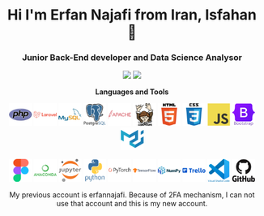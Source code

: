 
<h1 align="center"> Hi I'm Erfan Najafi from Iran, Isfahan👋 </h1>


 
 <h3 align="center">Junior Back-End developer and Data Science Analysor </h3>



<p align="center">
  <a href="https://t.me/ewrfnnj"><img
      src="https://img.shields.io/badge/-Telegram-2CA5E0?style=for-the-badge&labelColor=f4f4f4&logo=telegram&logoColor=D14836&link=https://t.me/ewrfnnj/"></a>
  <a href="mailto:najafi.e79@gmail.com"><img
      src="https://img.shields.io/badge/-Gmail-D14836?style=for-the-badge&labelColor=f4f4f4&logo=gmail&logoColor=D14836&link=mailto:najafi.e79@gmail.com/"></a>
</p>


 **<p align="center">Languages and Tools</p>**

<p align="center">
  <a target="_blank" href="https://www.php.net/"><img
      src="https://github.com/devicons/devicon/blob/master/icons/php/php-original.svg"
      alt="PHP" width="45" height="45" /></a>
  <a target="_blank" href="https://laravel.com/"><img
      src="https://github.com/devicons/devicon/blob/master/icons/laravel/laravel-original-wordmark.svg"
      alt="laravel" width="45" height="45" /></a>
  <a target="_blank" href="https://www.mysql.com/"><img
      src="https://github.com/devicons/devicon/blob/master/icons/mysql/mysql-original-wordmark.svg"
      alt="MYSQL" width="45" height="45" /></a>
  <a target="_blank" href="https://www.postgresql.org/"><img
      src="https://github.com/devicons/devicon/blob/master/icons/postgresql/postgresql-original-wordmark.svg"
      alt="postgreSQL" width="45" height="45" /></a>
  <a target="_blank" href="https://www.apache.org/"><img
      src="https://github.com/devicons/devicon/blob/master/icons/apache/apache-line-wordmark.svg"
      alt="apache" width="45" height="45" /></a>
  <a target="_blank" href="https://getcomposer.org/"><img
      src="https://github.com/devicons/devicon/blob/master/icons/composer/composer-original.svg"
      alt="composer" width="45" height="45" /></a>
  <a target="_blank" href="http://html5.com/"><img
      src="https://github.com/devicons/devicon/blob/master/icons/html5/html5-original-wordmark.svg"
      alt="HTML" width="45" height="45" /></a>
  <a target="_blank" href="https://www.css3.com/"><img
      src="https://github.com/devicons/devicon/blob/master/icons/css3/css3-original-wordmark.svg"
      alt="CSS" width="45" height="45" /></a>
  <a target="_blank" href="https://www.javascript.com/"><img
      src="https://github.com/devicons/devicon/blob/master/icons/javascript/javascript-original.svg"
      alt="JavaScrip" width="45" height="45" /></a>
  <a target="_blank" href="https://getbootstrap.com/"><img
      src="https://github.com/devicons/devicon/blob/master/icons/bootstrap/bootstrap-original-wordmark.svg"
      alt="bootstrap" width="45" height="45" /></a>
  <a target="_blank" href="https://mui.com/"><img
      src="https://github.com/devicons/devicon/blob/master/icons/materialui/materialui-original.svg"
      alt="mui" width="45" height="45" /></a>
</p>

<p align="center">
  <a target="_blank" href="https://www.figma.com/"><img
      src="https://github.com/devicons/devicon/blob/master/icons/figma/figma-original.svg"
      alt="Figma" width="45" height="45" /></a>
  <a target="_blank" href="https://www.anaconda.com/"><img
      src="https://github.com/devicons/devicon/blob/master/icons/anaconda/anaconda-original-wordmark.svg"
      alt="anaconda" width="45" height="45" /></a>
  <a target="_blank" href="https://jupyter.org/"><img
      src="https://github.com/devicons/devicon/blob/master/icons/jupyter/jupyter-original-wordmark.svg"
      alt="Jupyter" width="45" height="45" /></a>
  <a target="_blank" href="https://www.python.org/"><img
      src="https://github.com/devicons/devicon/blob/master/icons/python/python-original-wordmark.svg"
      alt="Python" width="45" height="45" /></a>
  <a target="_blank" href="https://pytorch.org/"><img
      src="https://github.com/devicons/devicon/blob/master/icons/pytorch/pytorch-original-wordmark.svg"
      alt="pytorch" width="45" height="45" /></a>
  <a target="_blank" href="https://www.tensorflow.org/"><img
      src="https://github.com/devicons/devicon/blob/master/icons/tensorflow/tensorflow-original-wordmark.svg"
      alt="tensorflow" width="45" height="45" /></a>
  <a target="_blank" href="https://numpy.org/"><img
      src="https://github.com/devicons/devicon/blob/master/icons/numpy/numpy-original-wordmark.svg"
      alt="numpy" width="45" height="45" /></a>
  <a target="_blank" href="https://trello.com/"><img
      src="https://github.com/devicons/devicon/blob/master/icons/trello/trello-plain-wordmark.svg"
      alt="trello" width="45" height="45" /></a>
  <a target="_blank" href="https://code.visualstudio.com/"><img
      src="https://github.com/devicons/devicon/blob/master/icons/vscode/vscode-original-wordmark.svg"
      alt="vsCode" width="45" height="45" /></a>
  <a target="_blank" href="https://www.github.com/"><img
      src="https://github.com/devicons/devicon/blob/master/icons/github/github-original-wordmark.svg"
      alt="github" width="45" height="45" /></a>
</p>


 <p align="center">My previous account is erfannajafi. Because of 2FA mechanism, I can not use that account and this is my new account. </p>

 

<!--
**erfannajafi/erfannajafi** is a ✨ _special_ ✨ repository because its `README.md` (this file) appears on your GitHub profile.

Here are some ideas to get you started:

- 🔭 I’m currently working on ...
- 🌱 I’m currently learning react
- 👯 I’m looking to collaborate on ...
- 🤔 I’m looking for help with ...
- 💬 Ask me about ...
- 📫 How to reach me: ...
- 😄 Pronouns: ...
- ⚡ Fun fact: ...
-->

